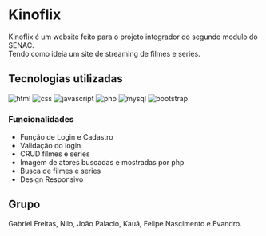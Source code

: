 # Kinoflix

Kinoflix é um website feito para o projeto integrador do segundo modulo 
do SENAC.<br> Tendo como ideia um site de streaming de filmes e series.

## Tecnologias utilizadas

<img align="center" alt="html" src="https://img.shields.io/badge/HTML5-E34F26?style=for-the-badge&logo=html5&logoColor=white" />
<img align="center" alt="css" src="https://img.shields.io/badge/CSS3-1572B6?style=for-the-badge&logo=css3&logoColor=white"/>
<img align="center" alt="javascript" src="https://img.shields.io/badge/JavaScript-323330?style=for-the-badge&logo=javascript&logoColor=F7DF1E"/>
<img align="center" alt="php" src="https://img.shields.io/badge/PHP-777BB4?style=for-the-badge&logo=php&logoColor=white"/>
<img align="center" alt="mysql" src="https://img.shields.io/badge/MySQL-00000F?style=for-the-badge&logo=mysql&logoColor=white"/>
<img align="center" alt="bootstrap" src="https://img.shields.io/badge/Bootstrap-563D7C?style=for-the-badge&logo=bootstrap&logoColor=white"/>

### Funcionalidades

- Função de Login e Cadastro
- Validação do login
- CRUD filmes e series
- Imagem de atores buscadas e mostradas por php
- Busca de filmes e series
- Design Responsivo

## Grupo

Gabriel Freitas, Nilo, João Palacio, 
Kauã, Felipe Nascimento e Evandro.


